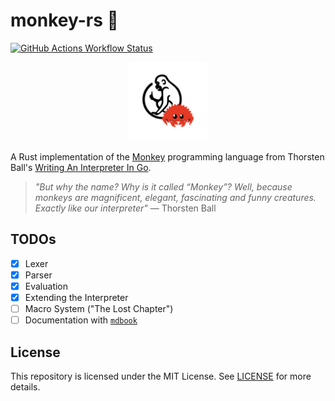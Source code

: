 # monkey-rs 🦀

[ ![GitHub Actions Workflow Status](https://img.shields.io/github/actions/workflow/status/micahkepe/monkey-rs/rust.yml?logo=github)](https://github.com/micahkepe/monkey-rs/actions)

<div align="center">
    <img src="./assets/img/monkey-rs.png" width="25%" alt="monkey-rs logo"/>
</div>

A Rust implementation of the [Monkey](https://monkeylang.org/) programming
language from Thorsten Ball's [Writing An Interpreter In Go](https://interpreterbook.com/).

> _"But why the name? Why is it called “Monkey”? Well, because monkeys are
> magnificent, elegant, fascinating and funny creatures. Exactly like our
> interpreter"_ — Thorsten Ball

## TODOs

- [x] Lexer
- [x] Parser
- [x] Evaluation
- [x] Extending the Interpreter
- [ ] Macro System ("The Lost Chapter")
- [ ] Documentation with [`mdbook`](https://github.com/rust-lang/mdBook)

## License

This repository is licensed under the MIT License. See [LICENSE](./LICENSE) for
more details.
